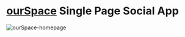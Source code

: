 # [ourSpace](https://our-space-0b5856e775a1.herokuapp.com/#/) Single Page Social App
![ourSpace-homepage](https://github.com/bennylimdev/ourSpace/assets/55030526/19db5cca-ed0e-44c3-94f1-b6a558e111f0)
